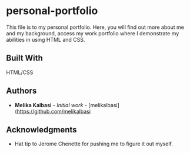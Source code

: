 # personal-portfolio

This file is to my personal portfolio. Here, you will find out more about me and my background, access my work portfolio where I demonstrate my abilities in using HTML and CSS. 

## Built With

HTML/CSS

## Authors

* **Melika Kalbasi** - *Initial work* - [melikalbasi](https://github.com/melikalbasi


## Acknowledgments

* Hat tip to Jerome Chenette for pushing me to figure it out myself.
